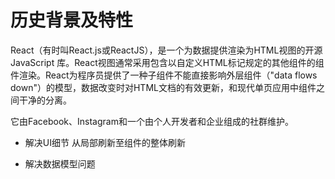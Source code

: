 # 历史背景及特性

React（有时叫React.js或ReactJS），是一个为数据提供渲染为HTML视图的开源JavaScript 库。React视图通常采用包含以自定义HTML标记规定的其他组件的组件渲染。React为程序员提供了一种子组件不能直接影响外层组件（"data flows down"）的模型，数据改变时对HTML文档的有效更新，和现代单页应用中组件之间干净的分离。

它由Facebook、Instagram和一个由个人开发者和企业组成的社群维护。

* 解决UI细节
从局部刷新至组件的整体刷新

* 解决数据模型问题

